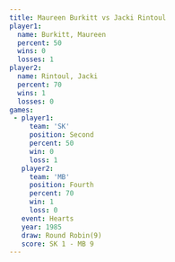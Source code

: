 ```yaml
---
title: Maureen Burkitt vs Jacki Rintoul
player1:                
  name: Burkitt, Maureen
  percent: 50           
  wins: 0               
  losses: 1             
player2:                
  name: Rintoul, Jacki  
  percent: 70           
  wins: 1               
  losses: 0             
games:
 - player1:          
     team: 'SK'      
     position: Second
     percent: 50     
     win: 0          
     loss: 1         
   player2:          
     team: 'MB'      
     position: Fourth
     percent: 70     
     win: 1          
     loss: 0         
   event: Hearts       
   year: 1985          
   draw: Round Robin(9)
   score: SK 1 - MB 9  
---
```

